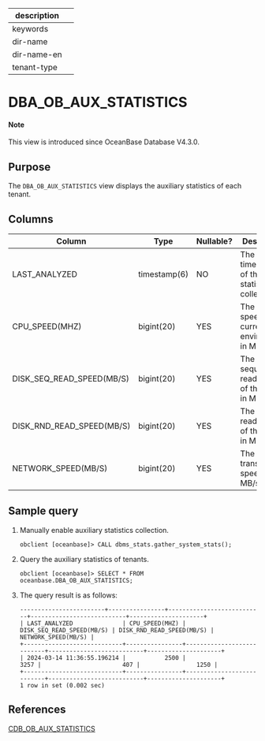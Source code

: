 | description ||
|---|---|
| keywords ||
| dir-name ||
| dir-name-en ||
| tenant-type ||

# DBA_OB_AUX_STATISTICS

<main id="notice" type='explain'>
<h4>Note</h4>
<p>This view is introduced since OceanBase Database V4.3.0. </p>
</main>

## Purpose

The `DBA_OB_AUX_STATISTICS` view displays the auxiliary statistics of each tenant.

## Columns

| **Column** | **Type** | **Nullable?** | **Description** |
|----------------------|---------------------|----------------|-------------------|
| LAST_ANALYZED             | timestamp(6) | NO   | The timestamp of the last statistics collection.    |
| CPU_SPEED(MHZ)            | bigint(20)   | YES  | The CPU speed of the current environment, in MHz.     |
| DISK_SEQ_READ_SPEED(MB/S) | bigint(20)   | YES  | The sequential read speed of the disk, in MB/s.     |
| DISK_RND_READ_SPEED(MB/S) | bigint(20)   | YES  | The random read speed of the disk, in MB/s.     |
| NETWORK_SPEED(MB/S)       | bigint(20)   | YES  | The network transmission speed, in MB/s.     |

## Sample query

1. Manually enable auxiliary statistics collection.

   ```shell
   obclient [oceanbase]> CALL dbms_stats.gather_system_stats();
   ```

2. Query the auxiliary statistics of tenants.

   ```shell
   obclient [oceanbase]> SELECT * FROM oceanbase.DBA_OB_AUX_STATISTICS;
   ```

3. The query result is as follows:

   ```shell
   ------------------------+----------------+---------------------------+---------------------------+---------------------+
   | LAST_ANALYZED              | CPU_SPEED(MHZ) | DISK_SEQ_READ_SPEED(MB/S) | DISK_RND_READ_SPEED(MB/S) | NETWORK_SPEED(MB/S) |
   +----------------------------+----------------+---------------------------+---------------------------+---------------------+
   | 2024-03-14 11:36:55.196214 |           2500 |                      3257 |                       407 |                1250 |
   +----------------------------+----------------+---------------------------+---------------------------+---------------------+
   1 row in set (0.002 sec)
   ```

## References

[CDB_OB_AUX_STATISTICS](../../300.system-view-of-sys-tenant/200.dictionary-view-of-sys-tenant/6300.o-cdb_ob_aux_statistics-of-sys-tenant.md)